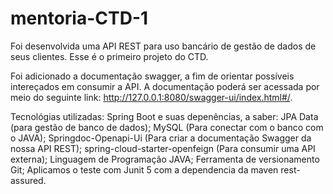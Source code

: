 # mentoria-CTD-1
Foi desenvolvida uma API REST para uso bancário de gestão de dados de seus clientes. Esse é o primeiro projeto do CTD.

Foi adicionado a documentação swagger, a fim de orientar possíveis intereçados em consumir a API.
A documentação poderá ser acessada por meio do seguinte link: http://127.0.0.1:8080/swagger-ui/index.html#/.

Tecnológias utilizadas:
Spring Boot e suas depenências, a saber:
JPA Data (para gestão de banco de dados);
MySQL (Para conectar com o banco com o JAVA);
Springdoc-Openapi-Ui (Para criar a documentação Swagger da nossa API REST);
spring-cloud-starter-openfeign (Para consumir uma API externa);
Linguagem de Programação JAVA;
Ferramenta de versionamento Git; 
Aplicamos o teste com Junit 5 com a dependencia da maven rest-assured.

